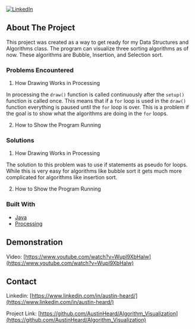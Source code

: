 
[![LinkedIn][linkedin-shield]][linkedin-url]


<!-- ABOUT THE PROJECT -->
## About The Project

This project was created as a way to get ready for my Data Structures and Algorithms class. The program can visualize three sorting algorithms as of now. These algorithms are Bubble, Insertion, and Selection sort.

<!-- Problems Encountered -->
### Problems Encountered

1. How Drawing Works in Processing

In processing the `draw()` function is called continuously after the `setup()` function is called once. This means that if a `for` loop is used in the `draw()` function everything is paused until the `for` loop is over. This is a problem if the goal is to show what the algorithms are doing in the `for` loops.

2. How to Show the Program Running

<!-- Solutions -->
### Solutions

1. How Drawing Works in Processing

The solution to this problem was to use if statements as pseudo for loops. While this is very easy for algorithms like bubble sort it gets much more complicated for algorithms like insertion sort.

2. How to Show the Program Running

<!-- Built With -->
### Built With

* [Java](https://www.oracle.com/java/)
* [Processing](https://processing.org/)

<!-- Demonstration -->
## Demonstration

Video: [https://www.youtube.com/watch?v=Wupl9XbHalw](https://www.youtube.com/watch?v=Wupl9XbHalw)

<!-- ROADMAP -->
<!-- ## Roadmap -->



<!-- CONTACT -->
## Contact

Linkedin: [https://www.linkedin.com/in/austin-heard/](https://www.linkedin.com/in/austin-heard/)

Project Link: [https://github.com/AustinHeard/Algorithm_Visualization](https://github.com/AustinHeard/Algorithm_Visualization)

<!-- MARKDOWN LINKS & IMAGES -->
[linkedin-shield]: https://img.shields.io/badge/-LinkedIn-black.svg?style=for-the-badge&logo=linkedin&colorB=555
[linkedin-url]: https://www.linkedin.com/in/austin-heard/
